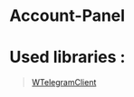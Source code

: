 # Account-Panel
# Used libraries :
>[WTelegramClient](https://github.com/wiz0u/WTelegramClient) <br/>
